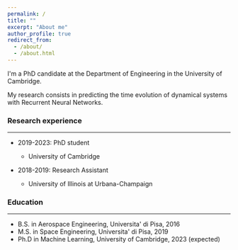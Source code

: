 ```yaml
---
permalink: /
title: ""
excerpt: "About me"
author_profile: true
redirect_from: 
  - /about/
  - /about.html
---
```


I'm a PhD candidate at the Department of Engineering in the University of Cambridge. 

My research consists in predicting the time evolution of dynamical systems with Recurrent Neural Networks.

### Research experience
***

* 2019-2023: PhD student
  * University of Cambridge

* 2018-2019: Research Assistant
  * University of Illinois at Urbana-Champaign


### Education
***
* B.S. in Aerospace Engineering, Universita' di Pisa, 2016
* M.S. in Space Engineering, Universita' di Pisa, 2019
* Ph.D in Machine Learning, University of Cambridge, 2023 (expected)




